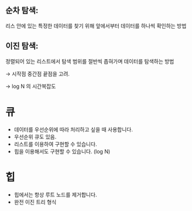 ## 순차 탐색:

리스 안에 있는 특정한 데이터를 찾기 위해 앞에서부터 데이터를 하나씩 확인하는 방법

## 이진 탐색:

정렬되어 있는 리스트에서 탐색 범위를 절반씩 좁혀가며 데이터를 탐색하는 방법 

→ 시작점 중간점 끝점을 고려.

→ log N 의 시간복잡도

# 큐

- 데이터를 우선순위에 따라 처리하고 싶을 때 사용합니다.
- 우선순위 큐도 있음.
- 리스트를 이용하여 구현할 수 있습니다.
- 힙을 이용해서도 구현할 수 있습니다. (log N)

# 힙

- 힙에서는 항상 루트 노드를 제거합니다.
- 완전 이진 트리 형식